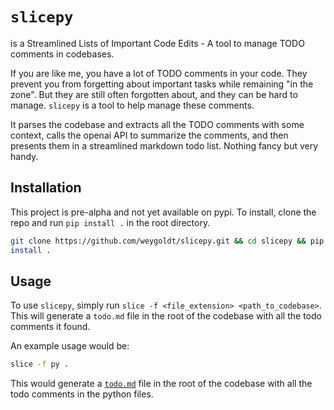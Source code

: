 # `slicepy`

is a Streamlined Lists of Important Code Edits - A tool to manage TODO comments
in codebases.

If you are like me, you have a lot of TODO comments in your code. They prevent
you from forgetting about important tasks while remaining "in the zone". But
they are still often forgotten about, and they can be hard to manage. `slicepy`
is a tool to help manage these comments.

It parses the codebase and extracts all the TODO comments with some context,
calls the openai API to summarize the comments, and then presents them in a
streamlined markdown todo list. Nothing fancy but very handy.

## Installation

This project is pre-alpha and not yet available on pypi. To install, clone the
repo and run `pip install .` in the root directory.

```bash
git clone https://github.com/weygoldt/slicepy.git && cd slicepy && pip
install .
```

## Usage

To use `slicepy`, simply run `slice -f <file_extension> <path_to_codebase>`.
This will generate a `todo.md` file in the root of the codebase with all the
todo comments it found.

An example usage would be:

```bash
slice -f py .
```

This would generate a [`todo.md`](todo.md) file in the root of the codebase with all the
todo comments in the python files.
